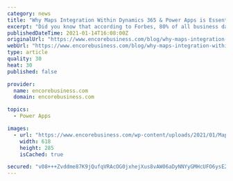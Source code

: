 ```yaml
---
category: news
title: "Why Maps Integration Within Dynamics 365 & Power Apps is Essential for your Business"
excerpt: "Did you know that according to Forbes, 80% of all business data contains a location component? 80%! This makes location among the most sought after information about a customer in today’s time. Using location as a central focus can help your business to extract insights and allow you to make data-driven decisions."
publishedDateTime: 2021-01-14T16:08:00Z
originalUrl: "https://www.encorebusiness.com/blog/why-maps-integration-within-dynamics-365-power-apps-is-essential-for-your-business/"
webUrl: "https://www.encorebusiness.com/blog/why-maps-integration-within-dynamics-365-power-apps-is-essential-for-your-business/"
type: article
quality: 30
heat: 30
published: false

provider:
  name: encorebusiness.com
  domain: encorebusiness.com

topics:
  - Power Apps

images:
  - url: "https://www.encorebusiness.com/wp-content/uploads/2021/01/Maplytics-1.jpg"
    width: 618
    height: 285
    isCached: true

secured: "v08+++Zvddme87K9jQufqVRAcOG0jxhejXus8vAW06aDyNNYyGMHcUFO6ysE2ImA73rm995g4u+SrkaUwKWqS3Ik5mX8OrzBMN3NjbjOJq5w8AsPtTpi/BjIxeNwm4lGRMzboRU1RE1TYbrMV/JjR+8B581+z72T3pdyAfyatuuqNbozKJCLBybSnUMKExSEh+eTxubqce7ZhwvJJVDgsT9l3JzqKuLBZA/rfJ/qQw8BM7Vq2vt6YRAOFrgkrX2UG2WIKDIfUsFDspsbGOGjqoaY1nllV7jK9V35KE0ip6HobPhUbxgqd6qv07tPPelXeeLpaC5e2A7Kn821An4OO2z6SujPGb/f4r4DD3hEJ1A=;WyM9DiHdW7WMaD0z8Hs9IA=="
---
```



